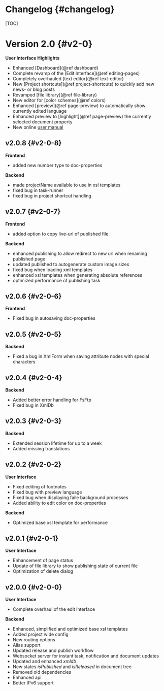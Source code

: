 Changelog     {#changelog}
=========

[TOC]

Version 2.0   {#v2-0}
===========

**User Interface Highlights**

- Enhanced [Dashboard](@ref dashboard)
- Complete revamp of the [Edit Interface](@ref editing-pages)
- Completely overhauled [text editor](@ref text-editor)
- New [Project shortcuts](@ref project-shortcuts) to quickly add new news- or blog posts
- Revamped [file library](@ref file-library)
- New editor for [color schemes](@ref colors)
- Enhanced [preview](@ref page-preview) to automatically show currently edited language
- Enhanced preview to [highlight](@ref page-preview) the currently selected document property
- New online [user manual](https://docs.depage.net/depage-cms-manual/de/)


v2.0.8      {#v2-0-8}
------

**Frontend**

- added new number type to doc-properties

**Backend**

- made projectName available to use in xsl templates
- fixed bug in task-runner
- fixed bug in project shortcut handling

v2.0.7      {#v2-0-7}
------

**Frontend**

- added option to copy live-url of published file

**Backend**

- enhanced publishing to allow redirect to new url when renaming published page
- updated published to autogenerate custom image sizes
- fixed bug when loading xml templates
- enhanced xsl templates when generating absolute references
- optimized performance of publishing task


v2.0.6      {#v2-0-6}
------

**Frontend**

- Fixed bug in autosaving doc-properties


v2.0.5      {#v2-0-5}
------

**Backend**

- Fixed a bug in XmlForm when saving attribute nodes with special characters


v2.0.4      {#v2-0-4}
------

**Backend**

- Added better error handling for FsFtp
- Fixed bug in XmlDb


v2.0.3      {#v2-0-3}
------

**Backend**

- Extended session lifetime for up to a week
- Added missing translations


v2.0.2      {#v2-0-2}
------

**User Interface**

- Fixed editing of footnotes
- Fixed bug with preview language
- Fixed bug when displaying faile background processes
- Added ability to edit color on doc-properties

**Backend**

- Optimized base xsl template for performance

v2.0.1      {#v2-0-1}
------

**User Interface**

- Enhancement of page status
- Update of file library to show publishing state of current file
- Optimization of delete dialog

v2.0.0      {#v2-0-0}
------

**User Interface**

- Complete overhaul of the edit interface

**Backend**

- Enhanced, simplified and optimized base xsl templates
- Added project wide config
- New routing options
- Alias support
- Updated release and publish workflow
- Websocket server for instant task, notification and document updates
- Updated and enhanced *xmldb*
- New states *isPublished* and *isReleased* in document tree
- Removed old dependencies
- Enhanced api
- Better IPv6 support
